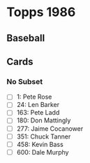 # Topps 1986 
## Baseball

## Cards

### No Subset
- [ ] 1: Pete Rose<br>
- [ ] 24: Len Barker<br>
- [ ] 163: Pete Ladd<br>
- [ ] 180: Don Mattingly<br>
- [ ] 277: Jaime Cocanower<br>
- [ ] 351: Chuck Tanner<br>
- [ ] 458: Kevin Bass<br>
- [ ] 600: Dale Murphy<br>
